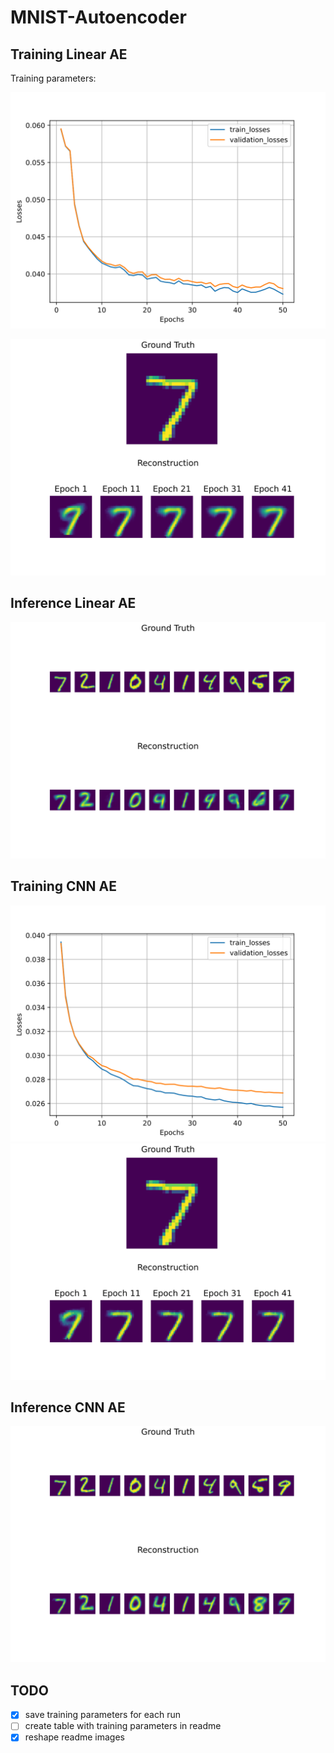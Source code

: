 # MNIST-Autoencoder


## Training Linear AE
Training parameters:

![alt text](./results/training/01_Examples/linear_AE_example/images/loss.svg)

![alt text](./results/training/01_Examples/linear_AE_example/images/Reconstruction%20progress.svg)

## Inference Linear AE

![alt text](./results/inference/01_Examples/linear_AE_example/results.svg)

## Training CNN AE
![alt text](./results/training/01_Examples/CNN_AE_example/images/loss.svg)
![alt text](./results/training/01_Examples/CNN_AE_example/images/Reconstruction%20progress.svg)

## Inference CNN AE

![alt text](./results/inference/01_Examples/CNN_AE_example/results.svg)
## TODO

- [x] save training parameters for each run 
- [ ] create table with training parameters in readme
- [x] reshape readme images 
